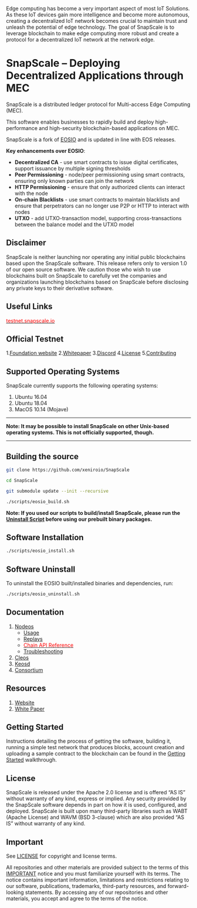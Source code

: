 Edge computing has become a very important aspect of most IoT Solutions. As these IoT devices gain more intelligence and become more autonomous, creating a decentralized IoT network becomes crucial to maintain trust and unleash the potential of edge technology. The goal of SnapScale is to leverage blockchain to make edge computing more robust and create a protocol for a decentralized IoT network at the network edge.

# SnapScale – Deploying Decentralized Applications through MEC

SnapScale is a distributed ledger protocol for Multi-access Edge Computing (MEC).

This software enables businesses to rapidly build and deploy high-performance and high-security blockchain-based applications on MEC.

SnapScale is a fork of [EOSIO](https://github.com/EOSIO/eos) and is updated in line with EOS releases.

**Key enhancements over EOSIO**:
- **Decentralized CA** - use smart contracts to issue digital certificates, support issuance by multiple signing thresholds
- **Peer Permissioning** - node/peer permissioning using smart contracts, ensuring only known parties can join the network
- **HTTP Permissioning** - ensure that only authorized clients can interact with the node
- **On-chain Blacklists** - use smart contracts to maintain blacklists and ensure that perpetrators can no longer use P2P or HTTP to interact with nodes
- **UTXO** - add UTXO-transaction model, supporting cross-transactions between the balance model and the UTXO model


## Disclaimer

SnapScale is neither launching nor operating any initial public blockchains based upon the SnapScale software. This release refers only to version 1.0 of our open source software. We caution those who wish to use blockchains built on SnapScale to carefully vet the companies and organizations launching blockchains based on SnapScale before disclosing any private keys to their derivative software.

## Useful Links

[<font color='red'>testnet.snapscale.io</font>](https://testnet.snapscale.io/)


## Official Testnet

1.[Foundation website](https://snapscale.org/)
2.[Whitepaper](xxx)
3.[Discord](https://discord.gg/wKkjUnQ/)
4.[License](https://github.com/snapscale/snapscale/blob/master/LICENSE)
5.[Contributing](https://github.com/snapscale/snapscale/blob/master/CONTRIBUTING.md)

## Supported Operating Systems

SnapScale currently supports the following operating systems:  

1. Ubuntu 16.04
2. Ubuntu 18.04
3. MacOS 10.14 (Mojave)

---

**Note: It may be possible to install SnapScale on other Unix-based operating systems. This is not officially supported, though.**

---

## Building the source

```sh
git clone https://github.com/xeniroio/SnapScale

cd SnapScale

git submodule update --init --recursive

./scripts/eosio_build.sh
```

**Note: If you used our scripts to build/install SnapScale, please run the [Uninstall Script](#uninstall-script) before using our prebuilt binary packages.**

## Software Installation

```sh
./scripts/eosio_install.sh
```

## Software Uninstall

To uninstall the EOSIO built/installed binaries and dependencies, run:

```sh
./scripts/eosio_uninstall.sh
```

## Documentation
1. [Nodeos](https://github.com/SnapScale/SnapScale/tree/master/docs/01_nodeos)
    - [Usage](https://github.com/SnapScale/SnapScale/tree/master/docs/01_nodeos/02_usage)
    - [Replays](https://github.com/SnapScale/SnapScale/tree/master/docs/01_nodeos/04_replays)
    - [<font color='red'>Chain API Reference</font>](http://eosio.github.io/eos/latest/nodeos/plugins/chain_api_plugin/api-reference/index)
    - [Troubleshooting](https://github.com/SnapScale/SnapScale/tree/master/docs/01_nodeos/08_troubleshooting)
2. [Cleos](https://github.com/SnapScale/SnapScale/tree/master/docs/02_cleos)
3. [Keosd](https://github.com/SnapScale/SnapScale/tree/master/docs/03_keosd)
4. [Consortium](https://github.com/SnapScale/SnapScale/tree/master/docs/how_to_consortium.md)

## Resources
1. [Website](https://SnapScale.org/)
2. [White Paper]()

## Getting Started
Instructions detailing the process of getting the software, building it, running a simple test network that produces blocks, account creation and uploading a sample contract to the blockchain can be found in the [Getting Started](https://developers.eos.io/welcome/latest/getting-started) walkthrough.

## License

SnapScale is released under the Apache 2.0 license and is offered “AS IS” without warranty of any kind, express or implied. Any security provided by the SnapScale software depends in part on how it is used, configured, and deployed. SnapScale is built upon many third-party libraries such as WABT (Apache License) and WAVM (BSD 3-clause) which are also provided “AS IS” without warranty of any kind.  

## Important

See [LICENSE](./LICENSE) for copyright and license terms.

All repositories and other materials are provided subject to the terms of this [IMPORTANT](./IMPORTANT.md) notice and you must familiarize yourself with its terms.  The notice contains important information, limitations and restrictions relating to our software, publications, trademarks, third-party resources, and forward-looking statements.  By accessing any of our repositories and other materials, you accept and agree to the terms of the notice.
